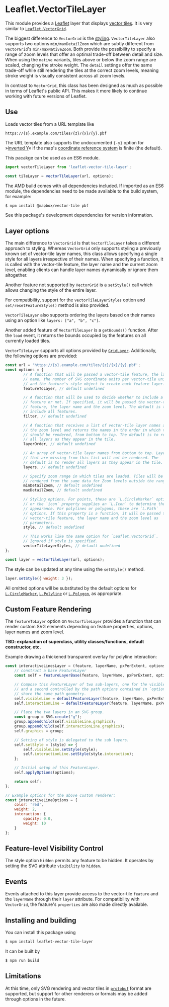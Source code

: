 Leaflet.VectorTileLayer
=======================

This module provides a [Leaflet][L] layer that displays [vector tiles][VT].
It is very similar to [`Leaflet.VectorGrid`][LVG].

The biggest difference to `VectorGrid` is the [styling](#styling).
`VectorTileLayer` also supports two options `min/maxDetailZoom` which are
subtly different from `VectorGrid`'s `min/maxNativeZoom`. Both provide the
possibility to specify a range of zoom levels that offer an optimal
trade-off between detail and size. When using the `native` variants, tiles
above or below the zoom range are scaled, changing the stroke weight. The
`detail` settings offer the same trade-off while still rendering the tiles
at the correct zoom levels, meaning stroke weight is visually consistent
across all zoom levels.

In contrast to `VectorGrid`, this class has been designed as much as
possible in terms of Leaflet's public API. This makes it more likely to
continue working with future versions of Leaflet.


Use
---

Loads vector tiles from a URL template like

    https://{s}.example.com/tiles/{z}/{x}/{y}.pbf

The URL template also supports the undocumented `{-y}` option for
»[inverted Y][Y]« if the map's [coordinate reference system][CRS] is finite
(the default).

This pacakge can be used as an ES6 module.

```js
import vectorTileLayer from 'leaflet-vector-tile-layer';

const tileLayer = vectorTileLayer(url, options);
```

The AMD build comes with all dependencies included. If imported as an ES6
module, the dependencies need to be made available to the build system, for
example:

```sh
$ npm install @mapbox/vector-tile pbf
```

See this package's development dependencies for version information.


Layer options
-------------

The main difference to `VectorGrid` is that `VectorTileLayer` takes a
different approach to styling. Whereas `VectorGrid` only supports styling a
previously known set of vector-tile layer names, this class allows
specifying a single style for all layers irrespective of their names. When
specifying a function, it is called with the vector-tile feature, the layer
name and the current zoom level, enabling clients can handle layer names
dynamically or ignore them altogether.

Another feature not supported by `VectorGrid` is a `setStyle()` call which
allows changing the style of the entire layer.

For compatibility, support for the `vectorTileLayerStyles` option and
`set/resetFeatureStyle()` method is also provided.

`VectorTileLayer` also supports ordering the layers based on their names
using an option like `layers: ["a", "b", "c"]`.

Another added feature of `VectorTileLayer` is a `getBounds()` function.
After the `load` event, it returns the bounds occupied by the features on
all currently loaded tiles.

`VectorTileLayer` supports all options provided by [`GridLayer`][GL].
Additionally, the following options are provided:

```js
const url = 'https://{s}.example.com/tiles/{z}/{x}/{y}.pbf';
const options = {
        // A function that will be passed a vector-tile feature, the layer
        // name, the number of SVG coordinate units per vector-tile unit
        // and the feature's style object to create each feature layer.
        featureToLayer, // default undefined

        // A function that will be used to decide whether to include a
        // feature or not. If specified, it will be passed the vector-tile
        // feature, the layer name and the zoom level. The default is to
        // include all features.
        filter, // default undefined

        // A function that receives a list of vector-tile layer names and
        // the zoom level and returns the names in the order in which they
        // should be rendered, from bottom to top. The default is to render
        // all layers as they appear in the tile.
        layerOrder, // default undefined

        // An array of vector-tile layer names from bottom to top. Layers
        // that are missing from this list will not be rendered. The
        // default is to render all layers as they appear in the tile.
        layers, // default undefined

        // Specify zoom range in which tiles are loaded. Tiles will be
        // rendered from the same data for Zoom levels outside the range.
        minDetailZoom, // default undefined
        maxDetailZoom, // default undefined

        // Styling options. For points, these are `L.CircleMarker` options,
        // or the `icon` property supplies an `L.Icon` to determine the
        // appearance. For polylines or polygons, these are `L.Path`
        // options. If this property is a function, it will be passed the
        // vector-tile feature, the layer name and the zoom level as
        // parameters.
        style, // default undefined

        // This works like the same option for `Leaflet.VectorGrid`.
        // Ignored if style is specified.
        vectorTileLayerStyles, // default undefined
};

const layer = vectorTileLayer(url, options);
```

The style can be updated at any time using the `setStyle()` method.

```js
layer.setStyle({ weight: 3 });
```

All omitted options will be substituted by the default options for
[`L.CircleMarker`][CM], [`L.Polyline`][PL] or [`L.Polygon`][PG], as
appropriate.

Custom Feature Rendering
------------------------

The `featureToLayer` option on `VectorTileLayer` provides a function that can
render custom SVG elements depending on feature properties, options, layer
names and zoom level.

**TBD: explanation of superclass, utility classes/functions, default constructor, etc.**

Example drawing a thickened transparent overlay for polyline interaction:
```js
const interactiveLinesLayer = (feature, layerName, pxPerExtent, options) => {
    // construct a base FeatureLayer
    const self = featureLayerBase(feature, layerName, pxPerExtent, options);

    // Compose this FeatureLayer of two sub-layers, one for the visible line controlled by `options`
    // and a second controlled by the path options contained in `options.interaction`. Both will
    // share the same path geometry.
    self.visibleLine = defaultFeatureLayer(feature, layerName, pxPerExtent, options);
    self.interactionLine = defaultFeatureLayer(feature, layerName, pxPerExtent, options.interaction);

    // Place the two layers in an SVG group.
    const group = SVG.create("g");
    group.appendChild(self.visibleLine.graphics);
    group.appendChild(self.interactionLine.graphics);
    self.graphics = group;

    // Setting of style is delegated to the sub layers.
    self.setStyle = (style) => {
        self.visibleLine.setStyle(style);
        self.interactionLine.setStyle(style.interaction);
    };

    // Initial setup of this FeatureLayer.
    self.applyOptions(options);

    return self;
};

// Example options for the above custom renderer:
const interactiveLineOptions = {
    color: 'red',
    weight: 2,
    interaction: {
        opacity: 0.0,
        weight: 10
    }
};

```


Feature-level Visibility Control
--------------------------------

The style option `hidden` permits any feature to be hidden. It operates by setting the SVG
attribute `visibility` to `hidden`.


Events
------

Events attached to this layer provide access to the vector-tile `feature`
and the `layerName` through their `layer` attribute. For compatibility with
`VectorGrid`, the feature's `properties` are also made directly available.


Installing and building
-----------------------

You can install this package using

```sh
$ npm install leaflet-vector-tile-layer
```

It can be built by

```sh
$ npm run build
```


Limitations
-----------

At this time, only SVG rendering and vector tiles in [`protobuf`][PBF]
format are supported, but support for other renderers or formats may be
added through options in the future.


[CM]: https://leafletjs.com/reference.html#circlemarker
[CRS]: https://leafletjs.com/reference#crs
[GL]: https://leafletjs.com/reference.html#gridlayer
[L]:    http://leafletjs.com/
[LVG]:  https://github.com/Leaflet/Leaflet.VectorGrid
[PBF]:  https://developers.google.com/protocol-buffers/
[PG]: https://leafletjs.com/reference.html#polygon
[PL]: https://leafletjs.com/reference.html#polyline
[VT]:   https://github.com/mapbox/vector-tile-spec
[Y]:    https://github.com/Leaflet/Leaflet/issues/4284
